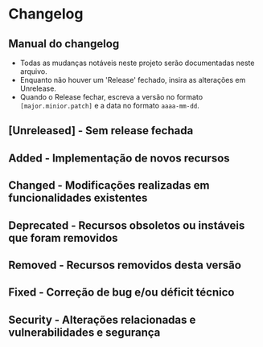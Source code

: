 # Changelog

## Manual do changelog

- Todas as mudanças notáveis neste projeto serão documentadas neste arquivo.
- Enquanto não houver um 'Release' fechado, insira as alterações em Unrelease.
- Quando o Release fechar, escreva a versão no formato `[major.minior.patch]` e a data no formato `aaaa-mm-dd`.

## [Unreleased] - Sem release fechada

## Added - Implementação de novos recursos

## Changed - Modificações realizadas em funcionalidades existentes

## Deprecated - Recursos obsoletos ou instáveis que foram removidos

## Removed - Recursos removidos desta versão

## Fixed - Correção de bug e/ou déficit técnico

## Security - Alterações relacionadas e vulnerabilidades e segurança
